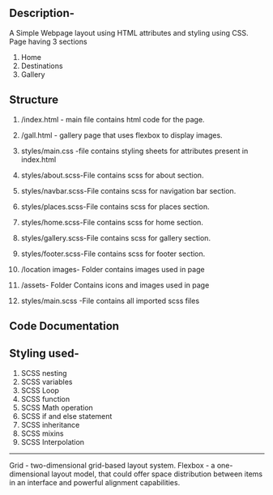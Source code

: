 ## Description-

A Simple Webpage layout using HTML attributes and styling using CSS.
Page having 3 sections
1. Home
2. Destinations
3. Gallery

## Structure
1. /index.html - main file contains html code for the page.

2. /gall.html - gallery page that uses flexbox to display images.

3. styles/main.css -file contains styling sheets for attributes present in index.html

4. styles/about.scss-File contains scss for about section.

5. styles/navbar.scss-File contains scss for navigation bar section.

6. styles/places.scss-File contains scss for places section.

7. styles/home.scss-File contains scss for home section.

8. styles/gallery.scss-File contains scss for gallery section.

9. styles/footer.scss-File contains scss for footer section.

10. /location images- Folder contains images used in page

11. /assets- Folder Contains icons and images used in page

12. styles/main.scss -File contains all imported scss files


## Code Documentation

## Styling used-

1. SCSS nesting
2. SCSS variables
3. SCSS Loop
4. SCSS function
5. SCSS Math operation
6. SCSS if and else statement
7. SCSS inheritance
8. SCSS mixins
9. SCSS Interpolation
---
Grid - two-dimensional grid-based layout system.
Flexbox - a one-dimensional layout model, that could offer space distribution between items in an interface and powerful alignment capabilities.
